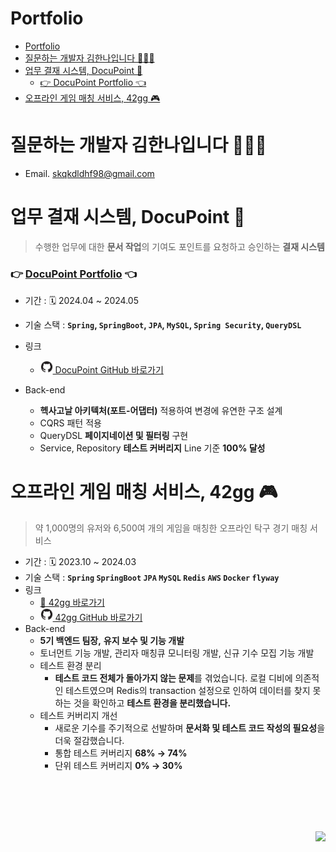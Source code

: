 # Portfolio   
- [Portfolio](#portfolio)
- [질문하는 개발자 김한나입니다 👩🏻‍💻](#질문하는-개발자-김한나입니다-)
- [업무 결재 시스템, DocuPoint 📑](#업무-결재-시스템-docupoint-)
    - [👉 DocuPoint Portfolio 👈](#-docupoint-portfolio-)
- [오프라인 게임 매칭 서비스, 42gg  🎮](#오프라인-게임-매칭-서비스-42gg--)


# 질문하는 개발자 김한나입니다 👩🏻‍💻
- Email. skqkdldhf98@gmail.com


# 업무 결재 시스템, DocuPoint 📑

> 수행한 업무에 대한 **문서 작업**의 기여도 포인트를 요청하고 승인하는 **결재 시스템**

### 👉 [DocuPoint Portfolio](https://github.com/Kimhan-nah/portfolio/tree/main/docu-point) 👈

- 기간 : 🗓️ 2024.04 ~ 2024.05
- 기술 스택 : **`Spring`, `SpringBoot`, `JPA`, `MySQL`, `Spring Security`, `QueryDSL`**
- 링크
  - [<img src="./public/github.svg" alt="github" width="20" height="20"> DocuPoint GitHub 바로가기](https://github.com/Kimhan-nah/document-point)

- Back-end
  - **헥사고날 아키텍처(포트-어댑터)** 적용하여 변경에 유연한 구조 설계
  - CQRS 패턴 적용
  - QueryDSL **페이지네이션 및 필터링** 구현
  - Service, Repository **테스트 커버리지** Line 기준 **100% 달성**

<!-- ![github](./public/github.svg) -->


# 오프라인 게임 매칭 서비스, 42gg  🎮
> 약 1,000명의 유저와 6,500여 개의 게임을 매칭한 오프라인 탁구 경기 매칭 서비스

- 기간 : 🗓️ 2023.10 ~ 2024.03
- 기술 스택 : **`Spring` `SpringBoot` `JPA` `MySQL` `Redis` `AWS` `Docker` `flyway`**
- 링크
  - [🔗 42gg 바로가기](https://gg.42seoul.kr/)
  - [<img src="./public/github.svg" alt="github" width="20" height="20"> 42gg GitHub  바로가기](https://github.com/42organization/42gg.server.dev.v2)
- Back-end
  - **5기 백엔드 팀장,** **유지 보수 및 기능 개발**
  - 토너먼트 기능 개발, 관리자 매칭큐 모니터링 개발, 신규 기수 모집 기능 개발
  - 테스트 환경 분리
      - **테스트 코드 전체가 돌아가지 않는 문제**를 겪었습니다. 로컬 디비에 의존적인 테스트였으며 Redis의 transaction 설정으로 인하여 데이터를 찾지 못하는 것을 확인하고 **테스트 환경을 분리했습니다.**
  - 테스트 커버리지 개선
      - 새로운 기수를 주기적으로 선발하며 **문서화 및 테스트 코드 작성의 필요성**을 더욱 절감했습니다.
      - 통합 테스트 커버리지 **68% → 74%**
      - 단위 테스트 커버리지 **0% → 30%**




</br></br></br></br>
<div style="text-align: right;">
<a href="https://hits.seeyoufarm.com"><img src="https://hits.seeyoufarm.com/api/count/incr/badge.svg?url=https%3A%2F%2Fgithub.com%2FKimhan-nah%2Fportfolio&count_bg=%2379C83D&title_bg=%23555555&icon=&icon_color=%23E7E7E7&title=hits&edge_flat=false"/></a>
</div>